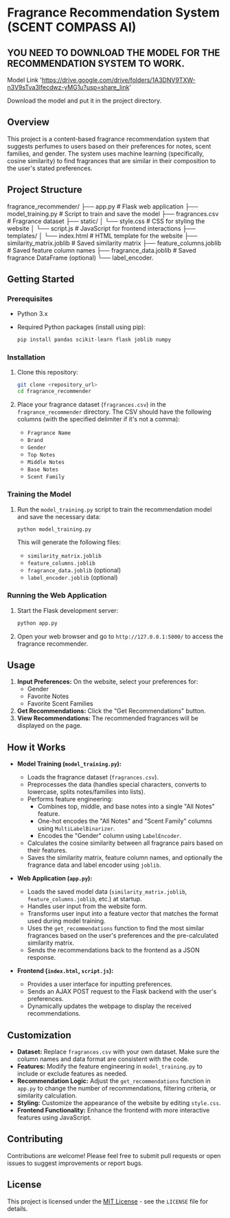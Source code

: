 # Fragrance Recommendation System (SCENT COMPASS AI)

## YOU NEED TO DOWNLOAD THE MODEL FOR THE RECOMMENDATION SYSTEM TO WORK.

Model Link 'https://drive.google.com/drive/folders/1A3DNV9TXW-n3V9sTva3lfecdwz-yMG1u?usp=share_link'

Download the model and put it in the project directory.

## Overview

This project is a content-based fragrance recommendation system that suggests perfumes to users based on their preferences for notes, scent families, and gender. The system uses machine learning (specifically, cosine similarity) to find fragrances that are similar in their composition to the user's stated preferences.

## Project Structure

fragrance_recommender/
├── app.py               # Flask web application
├── model_training.py    # Script to train and save the model
├── fragrances.csv       # Fragrance dataset
├── static/
│   └── style.css        # CSS for styling the website
│   └── script.js         # JavaScript for frontend interactions
├── templates/
│   └── index.html       # HTML template for the website
├── similarity_matrix.joblib # Saved similarity matrix
├── feature_columns.joblib  # Saved feature column names
├── fragrance_data.joblib   # Saved fragrance DataFrame (optional)
└── label_encoder.

## Getting Started

### Prerequisites

*   Python 3.x
*   Required Python packages (install using pip):

    ```bash
    pip install pandas scikit-learn flask joblib numpy
    ```

### Installation

1.  Clone this repository:

    ```bash
    git clone <repository_url>
    cd fragrance_recommender
    ```

2.  Place your fragrance dataset (`fragrances.csv`) in the `fragrance_recommender` directory. The CSV should have the following columns (with the specified delimiter if it's not a comma):

    *   `Fragrance Name`
    *   `Brand`
    *   `Gender`
    *   `Top Notes`
    *   `Middle Notes`
    *   `Base Notes`
    *   `Scent Family`

### Training the Model

1.  Run the `model_training.py` script to train the recommendation model and save the necessary data:

    ```bash
    python model_training.py
    ```

    This will generate the following files:

    *   `similarity_matrix.joblib`
    *   `feature_columns.joblib`
    *   `fragrance_data.joblib` (optional)
    *   `label_encoder.joblib` (optional)

### Running the Web Application

1.  Start the Flask development server:

    ```bash
    python app.py
    ```

2.  Open your web browser and go to `http://127.0.0.1:5000/` to access the fragrance recommender.

## Usage

1.  **Input Preferences:** On the website, select your preferences for:
    *   Gender
    *   Favorite Notes
    *   Favorite Scent Families
2.  **Get Recommendations:** Click the "Get Recommendations" button.
3.  **View Recommendations:** The recommended fragrances will be displayed on the page.

## How it Works

*   **Model Training (`model_training.py`):**
    *   Loads the fragrance dataset (`fragrances.csv`).
    *   Preprocesses the data (handles special characters, converts to lowercase, splits notes/families into lists).
    *   Performs feature engineering:
        *   Combines top, middle, and base notes into a single "All Notes" feature.
        *   One-hot encodes the "All Notes" and "Scent Family" columns using `MultiLabelBinarizer`.
        *   Encodes the "Gender" column using `LabelEncoder`.
    *   Calculates the cosine similarity between all fragrance pairs based on their features.
    *   Saves the similarity matrix, feature column names, and optionally the fragrance data and label encoder using `joblib`.

*   **Web Application (`app.py`):**
    *   Loads the saved model data (`similarity_matrix.joblib`, `feature_columns.joblib`, etc.) at startup.
    *   Handles user input from the website form.
    *   Transforms user input into a feature vector that matches the format used during model training.
    *   Uses the `get_recommendations` function to find the most similar fragrances based on the user's preferences and the pre-calculated similarity matrix.
    *   Sends the recommendations back to the frontend as a JSON response.

*   **Frontend (`index.html`, `script.js`):**
    *   Provides a user interface for inputting preferences.
    *   Sends an AJAX POST request to the Flask backend with the user's preferences.
    *   Dynamically updates the webpage to display the received recommendations.

## Customization

*   **Dataset:** Replace `fragrances.csv` with your own dataset. Make sure the column names and data format are consistent with the code.
*   **Features:** Modify the feature engineering in `model_training.py` to include or exclude features as needed.
*   **Recommendation Logic:** Adjust the `get_recommendations` function in `app.py` to change the number of recommendations, filtering criteria, or similarity calculation.
*   **Styling:** Customize the appearance of the website by editing `style.css`.
*   **Frontend Functionality:** Enhance the frontend with more interactive features using JavaScript.

## Contributing

Contributions are welcome! Please feel free to submit pull requests or open issues to suggest improvements or report bugs.

## License

This project is licensed under the [MIT License](LICENSE) - see the `LICENSE` file for details.

